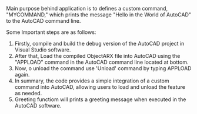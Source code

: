 Main purpose behind application is to defines a custom command, "MYCOMMAND," which prints the message "Hello in the World of AutoCAD" to the AutoCAD command line.

Some Important steps are as follows:
1) Firstly, compile and build the debug version of the AutoCAD project in Visual Studio software.
2) After that, Load the compiled ObjectARX file into AutoCAD using the "APPLOAD" command in the AutoCAD command line located at bottom.
3) Now, o unload the command use 'Unload' command by typing APPLOAD again. 
4) In summary, the code provides a simple integration of a custom command into AutoCAD, allowing users to load and unload the feature as needed. 
5) Greeting functiom will prints a greeting message when executed in the AutoCAD software.
